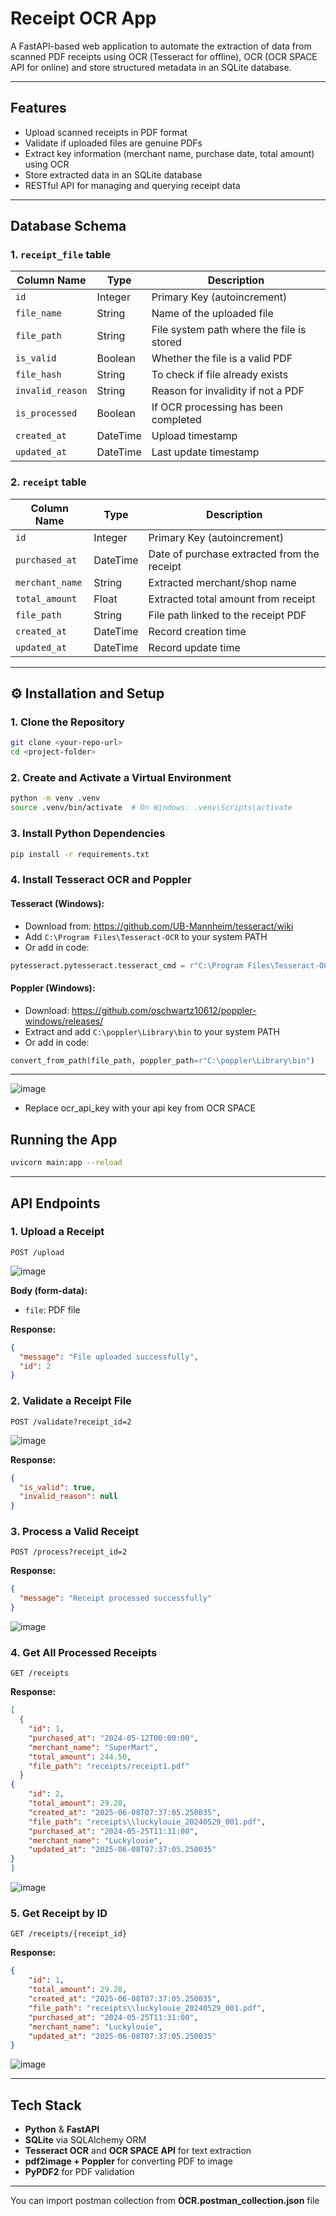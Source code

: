 #  Receipt OCR App

A FastAPI-based web application to automate the extraction of data from scanned PDF receipts using OCR (Tesseract for offline), OCR (OCR SPACE API for online)  and store structured metadata in an SQLite database.

---

## Features

- Upload scanned receipts in PDF format
- Validate if uploaded files are genuine PDFs
- Extract key information (merchant name, purchase date, total amount) using OCR
- Store extracted data in an SQLite database
- RESTful API for managing and querying receipt data

---

##  Database Schema

### 1. `receipt_file` table

| Column Name   | Type      | Description                                      |
|---------------|-----------|--------------------------------------------------|
| `id`          | Integer   | Primary Key (autoincrement)                      |
| `file_name`   | String    | Name of the uploaded file                        |
| `file_path`   | String    | File system path where the file is stored        |
| `is_valid`    | Boolean   | Whether the file is a valid PDF                  |
| `file_hash`    | String  | To check if file already exists                |
| `invalid_reason` | String | Reason for invalidity if not a PDF              |
| `is_processed`| Boolean   | If OCR processing has been completed             |
| `created_at`  | DateTime  | Upload timestamp                                 |
| `updated_at`  | DateTime  | Last update timestamp                            |

### 2. `receipt` table

| Column Name     | Type      | Description                                   |
|------------------|-----------|-----------------------------------------------|
| `id`            | Integer   | Primary Key (autoincrement)                   |
| `purchased_at`  | DateTime  | Date of purchase extracted from the receipt   |
| `merchant_name` | String    | Extracted merchant/shop name                  |
| `total_amount`  | Float     | Extracted total amount from receipt           |
| `file_path`     | String    | File path linked to the receipt PDF           |
| `created_at`    | DateTime  | Record creation time                          |
| `updated_at`    | DateTime  | Record update time                            |

---

## ⚙️ Installation and Setup

### 1. Clone the Repository

```bash
git clone <your-repo-url>
cd <project-folder>
```

### 2. Create and Activate a Virtual Environment

```bash
python -m venv .venv
source .venv/bin/activate  # On Windows: .venv\Scripts\activate
```

### 3. Install Python Dependencies

```bash
pip install -r requirements.txt
```

### 4. Install Tesseract OCR and Poppler

####  Tesseract (Windows):

- Download from: https://github.com/UB-Mannheim/tesseract/wiki
- Add `C:\Program Files\Tesseract-OCR` to your system PATH
- Or add in code:
```python
pytesseract.pytesseract.tesseract_cmd = r"C:\Program Files\Tesseract-OCR\tesseract.exe"
```

####  Poppler (Windows):

- Download: https://github.com/oschwartz10612/poppler-windows/releases/
- Extract and add `C:\poppler\Library\bin` to your system PATH
- Or add in code:
```python
convert_from_path(file_path, poppler_path=r"C:\poppler\Library\bin")
```

---
![image](https://github.com/user-attachments/assets/494d9045-b999-49be-a195-b76f6deb5c45)

- Replace ocr_api_key with your api key from OCR SPACE


##  Running the App

```bash
uvicorn main:app --reload
```
---

##  API Endpoints

### 1. **Upload a Receipt**
```http
POST /upload
```
![image](https://github.com/user-attachments/assets/ea334e9d-97e0-4d76-ae63-87ddf6fb90b2)

**Body (form-data):**
- `file`: PDF file

**Response:**
```json
{
  "message": "File uploaded successfully",
  "id": 2
}
```

### 2. **Validate a Receipt File**
```http
POST /validate?receipt_id=2
```
![image](https://github.com/user-attachments/assets/6c17bee8-4e74-457b-b28e-cc3ea6010ce1)

**Response:**
```json
{
  "is_valid": true,
  "invalid_reason": null
}
```

### 3. **Process a Valid Receipt**
```http
POST /process?receipt_id=2
```

**Response:**
```json
{
  "message": "Receipt processed successfully"
}
```
![image](https://github.com/user-attachments/assets/0d66fdaf-0230-44c1-b304-57244df435e9)

### 4. **Get All Processed Receipts**
```http
GET /receipts
```

**Response:**
```json
[
  {
    "id": 1,
    "purchased_at": "2024-05-12T00:00:00",
    "merchant_name": "SuperMart",
    "total_amount": 244.50,
    "file_path": "receipts/receipt1.pdf"
  }
{
    "id": 2,
    "total_amount": 29.28,
    "created_at": "2025-06-08T07:37:05.250035",
    "file_path": "receipts\\luckylouie_20240529_001.pdf",
    "purchased_at": "2024-05-25T11:31:00",
    "merchant_name": "Luckylouie",
    "updated_at": "2025-06-08T07:37:05.250035"
}
]
```
![image](https://github.com/user-attachments/assets/835511f5-aead-44d1-b205-7f57b860d28f)

### 5. **Get Receipt by ID**
```http
GET /receipts/{receipt_id}
```

**Response:**
```json
{
    "id": 1,
    "total_amount": 29.28,
    "created_at": "2025-06-08T07:37:05.250035",
    "file_path": "receipts\\luckylouie_20240529_001.pdf",
    "purchased_at": "2024-05-25T11:31:00",
    "merchant_name": "Luckylouie",
    "updated_at": "2025-06-08T07:37:05.250035"
}
```
![image](https://github.com/user-attachments/assets/4ba45dce-217a-4d2a-a308-9ed3b2bba9c1)


---

##  Tech Stack

- **Python** & **FastAPI**
- **SQLite** via SQLAlchemy ORM
- **Tesseract OCR** and **OCR SPACE API** for text extraction
- **pdf2image + Poppler** for converting PDF to image
- **PyPDF2** for PDF validation

---
You can import postman collection from **OCR.postman_collection.json** file

